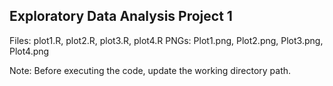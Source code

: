 ## Exploratory Data Analysis Project 1

Files: plot1.R, plot2.R, plot3.R, plot4.R
PNGs: Plot1.png, Plot2.png, Plot3.png, Plot4.png

Note:  Before executing the code, update the
working directory path.

